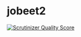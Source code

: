 jobeet2
=======
[![Scrutinizer Quality Score](https://scrutinizer-ci.com/g/snipertomcat/jobeet2/badges/quality-score.png?s=b4b8531f0db93e973ebf1d167ee5370ad195d19a)](https://scrutinizer-ci.com/g/snipertomcat/jobeet2/)
